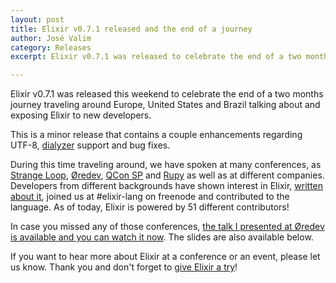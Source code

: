 ```yaml
---
layout: post
title: Elixir v0.7.1 released and the end of a journey
author: José Valim
category: Releases
excerpt: Elixir v0.7.1 was released to celebrate the end of a two months journey traveling around Europe, United States and Brazil talking about Elixir.

---
```


Elixir v0.7.1 was released this weekend to celebrate the end of a two months journey traveling around Europe, United States and Brazil talking about and exposing Elixir to new developers.

This is a minor release that contains a couple enhancements regarding UTF-8, [dialyzer](http://www.erlang.org/doc/man/dialyzer.html) support and bug fixes.

During this time traveling around, we have spoken at many conferences, as [Strange Loop](http://thestrangeloop.com/), [Øredev](http://oredev.org/), [QCon SP](http://qconsp.com/) and [Rupy](http://rupy.eu/) as well as at different companies. Developers from different backgrounds have shown interest in Elixir, [written about it](http://spin.atomicobject.com/2012/10/31/elixir-erlang-and-the-dining-philosophers/), joined us at #elixir-lang on freenode and contributed to the language. As of today, Elixir is powered by 51 different contributors!

In case you missed any of those conferences, [the talk I presented at Øredev is available and you can watch it now](http://vimeo.com/53221562). The slides are also available below.

If you want to hear more about Elixir at a conference or an event, please let us know. Thank you and don't forget to [give Elixir a try](/getting_started/1.html)!

<script async class="speakerdeck-embed" data-id="cf4727401449013077d112313d1a82a3" data-ratio="1.2994923857868" src="//speakerdeck.com/assets/embed.js"></script>

